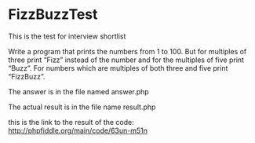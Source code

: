# FizzBuzzTest
This is the test for interview shortlist

Write a program that prints the numbers from 1 to 100. But for multiples of three print “Fizz” instead of the number and for the multiples of five print “Buzz”. For numbers which are multiples of both three and five print “FizzBuzz”.

The answer is in the file named answer.php

The actual result is in the file name result.php

this is the link to the result of the code:
http://phpfiddle.org/main/code/63un-m51n
